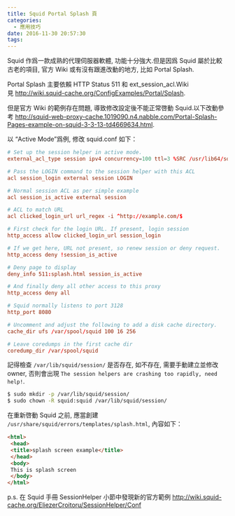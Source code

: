 ```yaml
---
title: Squid Portal Splash 頁
categories:
  - 應用技巧
date: 2016-11-30 20:57:30
tags:
---
```


Squid 作爲一款成熟的代理伺服器軟體, 功能十分強大.但是因爲 Squid 屬於比較古老的項目, 官方 Wiki 或有沒有跟進改動的地方, 比如 Portal Splash.

Portal Splash 主要依賴 HTTP Status 511 和 ext_session_acl.Wiki 見 http://wiki.squid-cache.org/ConfigExamples/Portal/Splash.

<!--more-->

但是官方 Wiki 的範例存在問題, 導致修改設定後不能正常啓動 Squid.以下改動參考 http://squid-web-proxy-cache.1019090.n4.nabble.com/Portal-Splash-Pages-example-on-squid-3-3-13-td4669634.html.

以 “Active Mode”爲例, 修改 squid.conf 如下：

```conf
# Set up the session helper in active mode.
external_acl_type session ipv4 concurrency=100 ttl=3 %SRC /usr/lib64/squid/ext_session_acl -a -T 60 -b /var/lib/squid/session/

# Pass the LOGIN command to the session helper with this ACL
acl session_login external session LOGIN

# Normal session ACL as per simple example
acl session_is_active external session

# ACL to match URL
acl clicked_login_url url_regex -i ^http://example.com/$

# First check for the login URL. If present, login session
http_access allow clicked_login_url session_login

# If we get here, URL not present, so renew session or deny request.
http_access deny !session_is_active

# Deny page to display
deny_info 511:splash.html session_is_active

# And finally deny all other access to this proxy
http_access deny all

# Squid normally listens to port 3128
http_port 8080

# Uncomment and adjust the following to add a disk cache directory.
cache_dir ufs /var/spool/squid 100 16 256

# Leave coredumps in the first cache dir
coredump_dir /var/spool/squid
```

記得檢查 `/var/lib/squid/session/` 是否存在, 如不存在, 需要手動建立並修改owner, 否則會出現 `The session helpers are crashing too rapidly, need help!`.

```bash
$ sudo mkdir -p /var/lib/squid/session/
$ sudo chown -R squid:squid /var/lib/squid/session/
```

在重新啓動 Squid 之前, 應當創建 `/usr/share/squid/errors/templates/splash.html`, 內容如下：

```html
<html>
 <head>
 <title>splash screen example</title>
 </head>
 <body>
 This is splash screen
 </body>
</html>
```

p.s. 在 Squid 手冊 SessionHelper 小節中發現新的官方範例 http://wiki.squid-cache.org/EliezerCroitoru/SessionHelper/Conf
